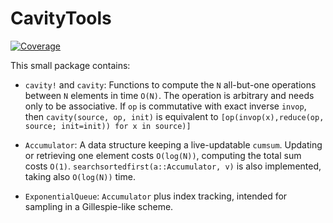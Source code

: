 # CavityTools

[![Coverage](https://codecov.io/gh/abraunst/CavityTools.jl/branch/main/graph/badge.svg)](https://codecov.io/gh/abraunst/CavityTools.jl)

This small package contains:

* `cavity!` and `cavity`: Functions to compute the `N` all-but-one operations between `N` elements in time `O(N)`. The operation is arbitrary and needs only to be associative. If `op` is commutative with exact inverse `invop`, then `cavity(source, op, init)` is equivalent to `[op(invop(x),reduce(op, source; init=init)) for x in source)]`

* `Accumulator`: A data structure keeping a live-updatable `cumsum`. Updating or retrieving one element costs `O(log(N))`, computing the total sum costs `O(1)`. `searchsortedfirst(a::Accumulator, v)` is also implemented, taking also `O(log(N))` time.

* `ExponentialQueue`: `Accumulator` plus index tracking, intended for sampling in a Gillespie-like scheme.

